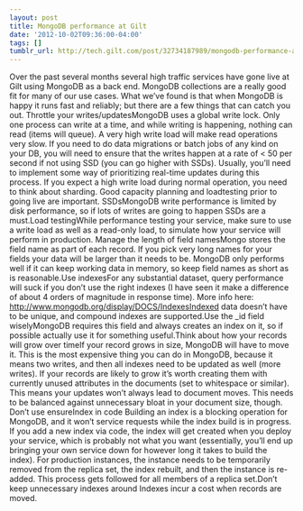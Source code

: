 ```yaml
---
layout: post
title: MongoDB performance at Gilt
date: '2012-10-02T09:36:00-04:00'
tags: []
tumblr_url: http://tech.gilt.com/post/32734187989/mongodb-performance-at-gilt
---
```

Over the past several months several high traffic services have gone live at Gilt using MongoDB as a back end. MongoDB collections are a really good fit for many of our use cases. What we’ve found is that when MongoDB is happy it runs fast and reliably; but there are a few things that can catch you out.
Throttle your writes/updatesMongoDB uses a global write lock. Only one process can write at a time, and while writing is happening, nothing can read (items will queue). A very high write load will make read operations very slow.
If you need to do data migrations or batch jobs of any kind on your DB, you will need to ensure that the writes happen at a rate of < 50 per second if not using SSD (you can go higher with SSDs). Usually, you’ll need to implement some way of prioritizing real-time updates during this process.
If you expect a high write load during normal operation, you need to think about sharding. Good capacity planning and loadtesting prior to going live are important.
SSDsMongoDB write performance is limited by disk performance, so if lots of writes are going to happen SSDs are a must.Load testingWhile performance testing your service, make sure to use a write load as well as a read-only load, to simulate how your service will perform in production. Manage the length of field namesMongo stores the field name as part of each record. If you pick very long names for your fields your data will be larger than it needs to be. MongoDB only performs well if it can keep working data in memory, so keep field names as short as is reasonable.Use indexesFor any substantial dataset, query performance will suck if you don’t use the right indexes (I have seen it make a difference of about 4 orders of magnitude in response time). More info here: http://www.mongodb.org/display/DOCS/IndexesIndexed data doesn’t have to be unique, and compound indexes are supported.Use the _id field wiselyMongoDB requires this field and always creates an index on it, so if possible actually use it for something useful.Think about how your records will grow over timeIf your record grows in size, MongoDB will have to move it. This is the most expensive thing you can do in MongoDB, because it means two writes, and then all indexes need to be updated as well (more writes). If your records are likely to grow it’s worth creating them with currently unused attributes in the documents (set to whitespace or similar). This means your updates won’t always lead to document moves. This needs to be balanced against unnecessary bloat in your document size, though. Don’t use ensureIndex in code
Building an index is a blocking operation for MongoDB, and it won’t service requests while the index build is in progress. If you add a new index via code, the index will get created when you deploy your service, which is probably not what you want (essentially, you’ll end up bringing your own service down for however long it takes to build the index).
For production instances, the instance needs to be temporarily removed from the replica set, the index rebuilt, and then the instance is re-added. This process gets followed for all members of a replica set.Don’t keep unnecessary indexes around
Indexes incur a cost when records are moved.
